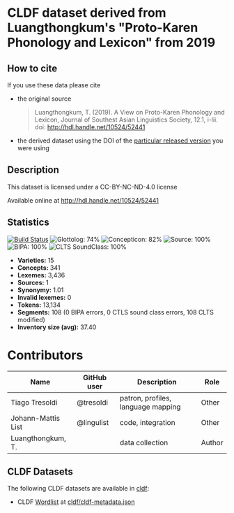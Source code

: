 # CLDF dataset derived from Luangthongkum's "Proto-Karen Phonology and Lexicon" from 2019

## How to cite

If you use these data please cite
- the original source
  > Luangthongkum, T. (2019). A View on Proto-Karen Phonology and Lexicon, Journal of Southest Asian Linguistics Society, 12.1, i-lii. doi: http://hdl.handle.net/10524/52441
- the derived dataset using the DOI of the [particular released version](../../releases/) you were using

## Description


This dataset is licensed under a CC-BY-NC-ND-4.0 license

Available online at http://hdl.handle.net/10524/52441

## Statistics


[![Build Status](https://travis-ci.org/lexibank/luangthongkumkaren.svg?branch=master)](https://travis-ci.org/lexibank/luangthongkumkaren)
![Glottolog: 74%](https://img.shields.io/badge/Glottolog-74%25-yellow.svg "Glottolog: 74%")
![Concepticon: 82%](https://img.shields.io/badge/Concepticon-82%25-yellowgreen.svg "Concepticon: 82%")
![Source: 100%](https://img.shields.io/badge/Source-100%25-brightgreen.svg "Source: 100%")
![BIPA: 100%](https://img.shields.io/badge/BIPA-100%25-brightgreen.svg "BIPA: 100%")
![CLTS SoundClass: 100%](https://img.shields.io/badge/CLTS%20SoundClass-100%25-brightgreen.svg "CLTS SoundClass: 100%")

- **Varieties:** 15
- **Concepts:** 341
- **Lexemes:** 3,436
- **Sources:** 1
- **Synonymy:** 1.01
- **Invalid lexemes:** 0
- **Tokens:** 13,134
- **Segments:** 108 (0 BIPA errors, 0 CTLS sound class errors, 108 CLTS modified)
- **Inventory size (avg):** 37.40

# Contributors

Name | GitHub user | Description | Role
 --- | --- | --- | --- 
Tiago Tresoldi | @tresoldi | patron, profiles, language mapping | Other 
Johann-Mattis List | @lingulist | code, integration | Other
Luangthongkum, T. | | data collection | Author






## CLDF Datasets

The following CLDF datasets are available in [cldf](cldf):

- CLDF [Wordlist](https://github.com/cldf/cldf/tree/master/modules/Wordlist) at [cldf/cldf-metadata.json](cldf/cldf-metadata.json)